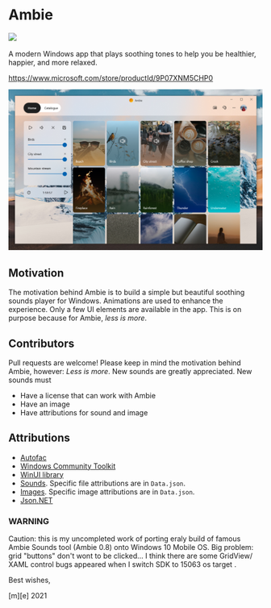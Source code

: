 # Ambie
<img src="https://raw.githubusercontent.com/jenius-apps/ambie/main/images/logo_transparent.png" width="250">

A modern Windows app that plays soothing tones to help you be healthier, happier, and more relaxed.


https://www.microsoft.com/store/productId/9P07XNM5CHP0

![](images/ambie_hero.png)

## Motivation

The motivation behind Ambie is to build a simple but beautiful soothing sounds player for Windows. Animations are used to enhance the experience. Only a few UI elements are available in the app. This is on purpose because for Ambie, _less is more_.

## Contributors

Pull requests are welcome! Please keep in mind the motivation behind Ambie, however: _Less is more_. New sounds are greatly appreciated. New sounds must
- Have a license that can work with Ambie
- Have an image
- Have attributions for sound and image

## Attributions
- [Autofac](https://autofac.org/)
- [Windows Community Toolkit](https://github.com/windows-toolkit/WindowsCommunityToolkit)
- [WinUI library](aka.ms/winui/github)
- [Sounds](https://freesound.org). Specific file attributions are in `Data.json`.
- [Images](https://unsplash.com/). Specific image attributions are in `Data.json`.
- [Json.NET](https://github.com/JamesNK/Newtonsoft.Json)

### WARNING

Caution: this is my uncompleted work of porting eraly build of famous Ambie Sounds tool (Ambie 0.8) onto Windows 10 Mobile OS. Big problem: grid "buttons" don't wont to be clicked... 
I think there are some GridView/ XAML control bugs appeared when I switch SDK to 15063 os target .

Best wishes,

  [m][e] 2021
